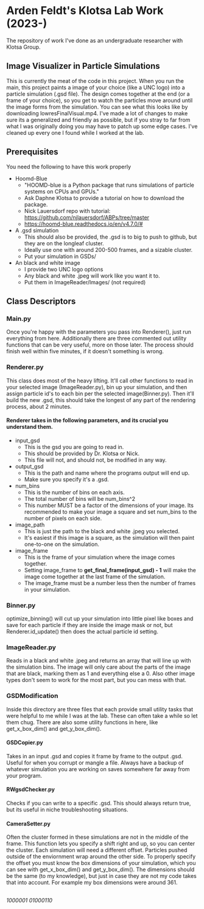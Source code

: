 # Arden Feldt's Klotsa Lab Work (2023-)
The repository of work I've done as an undergraduate researcher with Klotsa Group.

## Image Visualizer in Particle Simulations
This is currently the meat of the code in this project. When you run the main, this project paints a image of your choice (like a UNC logo) into a particle simulation (.gsd file). The design comes together at the end (or a frame of your choice), so you get to watch the particles move around until the image forms from the simulation. You can see what this looks like by downloading lowresFinalVisual.mp4. I've made a lot of changes to make sure its a generalized and friendly as possible, but if you stray to far from what I was originally doing you may have to patch up some edge cases. I've cleaned up every one I found while I worked at the lab.

## Prerequisites
You need the following to have this work properly
* Hoomd-Blue
  * "HOOMD-blue is a Python package that runs simulations of particle systems on CPUs and GPUs."
  * Ask Daphne Klotsa to provide a tutorial on how to download the package.
  * Nick Lauersdorf repo with tutorial: https://github.com/njlauersdorf/ABPs/tree/master 
  * https://hoomd-blue.readthedocs.io/en/v4.7.0/#
* A .gsd simulation
  * This should also be provided, the .gsd is to big to push to github, but they are on the longleaf cluster.
  * Ideally use one with around 200-500 frames, and a sizable cluster.
  * Put your simulation in GSDs/
* An black and white image
  * I provide two UNC logo options
  * Any black and white .jpeg will work like you want it to.
  * Put them in ImageReader/Images/ (not required)

## Class Descriptors

### Main.py
Once you're happy with the parameters you pass into Renderer(), just run everything from here. Additionally there are three commented out utility functions that can be very useful, more on those later. The process should finish well within five minutes, if it doesn't something is wrong.

### Renderer.py
This class does most of the heavy lifting. It'll call other functions to read in your selected image (ImageReader.py), bin up your simulation, and then assign particle id's to each bin per the selected image(Binner.py). Then it'll build the new .gsd, this should take the longest of any part of the rendering process, about 2 minutes.

#### Renderer takes in the following parameters, and its crucial you understand them.
* input_gsd
  * This is the gsd you are going to read in.
  * This should be provided by Dr. Klotsa or Nick.
  * This file will not, and should not, be modified in any way.
* output_gsd
  * This is the path and name where the programs output will end up.
  * Make sure you specify it's a .gsd.
* num_bins
  * This is the number of bins on each axis.
  * The total number of bins will be num_bins^2
  * This number MUST be a factor of the dimensions of your image. Its recommended to make your image a square and set num_bins to the number of pixels on each side.
* image_path
  * This is just the path to the black and white .jpeg you selected.
  * It's easiest if this image is a square, as the simulation will then paint one-to-one on the simulation.
* image_frame
  * This is the frame of your simulation where the image comes together.
  * Setting image_frame to **get_final_frame(input_gsd) - 1** will make the image come together at the last frame of the simulation.
  * The image_frame must be a number less then the number of frames in your simulation.

### Binner.py
optimize_binning() will cut up your simulation into little pixel like boxes and save for each particle if they are inside the image mask or not, but Renderer.id_update() then does the actual particle id setting.

### ImageReader.py
Reads in a black and white .jpeg and returns an array that will line up with the simulation bins. The image will only care about the parts of the image that are black, marking them as 1 and everything else a 0. Also other image types don't seem to work for the most part, but you can mess with that.

### GSDModification
Inside this directory are three files that each provide small utility tasks that were helpful to me while I was at the lab. These can often take a while so let them chug. There are also some utility functions in here, like get_x_box_dim() and get_y_box_dim().

#### GSDCopier.py
Takes in an input .gsd and copies it frame by frame to the output .gsd. Useful for when you corrupt or mangle a file. Always have a backup of whatever simulation you are working on saves somewhere far away from your program.

#### RWgsdChecker.py
Checks if you can write to a specific .gsd. This should always return true, but its useful in niche troubleshooting situations.

#### CameraSetter.py
Often the cluster formed in these simulations are not in the middle of the frame. This function lets you specify a shift right and up, so you can center the cluster. Each simulation will need a different offset. Particles pushed outside of the enviornment wrap around the other side. To properly specify the offset you must know the box dimensions of your simulation, which you can see with get_x_box_dim() and get_y_box_dim(). The dimensions should be the same (to my knowledge), but just in case they are not my code takes that into account. For example my box dimensions were around 361.
## 
*1000001 01000110*
